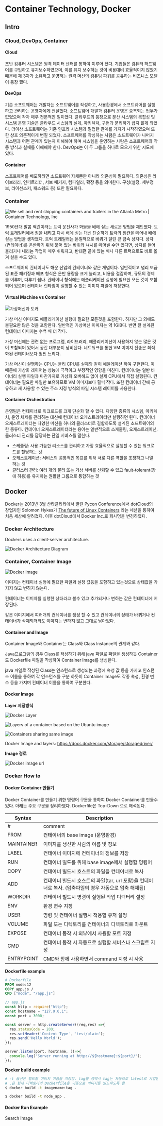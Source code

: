 # Container Technology, Docker

## Intro

### Cloud, DevOps, Container

#### Cloud

초반 컴퓨터 시스템은 원격 데이터 센터를 통하여 이루어 졌다. 기업들은 컴퓨터 하드웨어를 구입하고 유지보수하였으며, 이를 유지 보수하는 것이 비용대비 효율적이지 않았기 때문에 제 3자가 소유하고 운영하는 원격 머신의 컴퓨팅 파워를 공유하는 비즈니스 모델이 등장 했다.

#### DevOps

기존 소프트웨어는 개발자는 소프트웨어를 작성하고, 사용환경에서 소프트웨어를 실행하고 관리하는 운영자에게 전달했다. 소프트웨어 개발과 컴퓨터 운영은 중복되는 업무가 없었으며 각자 매우 전문적인 일이었다. 클라우드의 등장으로 분산 시스템의 복잡성 및 시스템 운영 기술은 클라우드 시스템의 설계, 아키텍처, 구현과 분리하기 쉽지 않게 되었다. 더이상 소프트웨어는 기존 인프라 시스템과 밀접한 관계를 가지기 시작하였으며 또한 상호 의존적이게 변질 되었다. 소프트웨어를 작성하는 사람은 소프트웨어가 나머지 시스템과 어떤 관계가 있는지 이해해야 하며 시스템을 운영하는 사람은 소프트웨어의 작동 방식과 실패를 이해해야 한다. DevOps는 이 두 그룹을 하나로 모으기 위한 시도에 있다.

#### Container

소프트웨어를 배포하려면 소프트웨어 자체뿐만 아니라 의존성이 필요하다. 의존성은 라이브러리, 인퍼트리터, 서브 패키지, 컴파일러, 확장 등을 의미한다. 구성(설정, 세부정보, 라이선스키, 패스워드 등) 또한 필요하다.

### Container

![We sell and rent shipping containers and trailers in the Atlanta Metro |  Container Technology, Inc](https://media.graphcms.com/resize=fit:crop,height:630,width:1200/Pg3AI4OkQw6gA8ckUQ5z)

1950년대 말콤 맥린이라는 트럭 운전사가 화물을 배에 싣는 새로운 방법을 제안했다. 트럭 트레일러에서 짐을 내리고 다시 배에 싣는 대신 단순하게 트럭의 짐칸을 떼어내 배에 싣는 방법을 생각했다. 트럭 트레일러는 본질적으로 바퀴가 달린 큰 금속 상자다. 상자(컨테이너)를 운반하기 위해 붙어 있는 바퀴와 섀시를 떼어낼 수만 있다면, 상자를 들어올리거나 내리는 작업이 매우 쉬워지고, 반대편 끝에 있는 배나 다른 트럭으로도 바로 옮겨 실을 수도 있다.

소프트웨어의 컨테이너도 해운 산업의 컨테이너와 같은 개념이다. 일반적이고 널리 보급된 표준 패키징과 배포 형식은 운반 용량을 크게 늘리고, 비용을 절감하며, 규모의 경제를 이루며, 다루기 쉽나. 컨테이너 형식에는 애플리케이션 실행에 필요한 모든 것이 포함되어 있으며 컨테이너 런타임이 실행할 수 있는 이미지 파일에 저장한다.

#### Virtual Machine vs Container

![가상머신과 도커](https://subicura.com/assets/article\_images/2017-01-19-docker-guide-for-beginners-1/vm-vs-docker.png)

가상 머신 이미지도 애플리케이션 실행에 필요한 모든것을 포함한다. 하지만 그 외에도 불필요한 많은 것을 포함한다. 일반적인 가상머신 이미지는 약 1GiB다. 반면 잘 설계된 컨테이너 이미지는 수백 배 더 작다.

가상 머신에는 관련 없는 프로그램, 라이브러리, 애플리케이션이 사용하지 않는 많은 것이 포함되어 있어서 공간 대부분이 낭비된다. 네트워크를 통한 VM 이미지 전송은 최적화된 컨테이너보다 훨씬 느리다.

가상 머신이 실행하는 CPU는 물리 CPU를 실제와 같이 에뮬레이션 하여 구현한다. 이 때문에 가상화 레이어는 성능에 극적이고 부정적인 영향을 미친다. 컨테이너는 일반 바이너리 실행 파일과 마찬가지로 가상화 오버헤드 없이 실제 CPU에서 직접 실행된다. 컨테이너는 필요한 파일만 보유하므로 VM 이미지보다 훨씩 작다. 또한 컨테이너 간에 공유하고 재 사용할 수 있는 주소 지정 방식의 파일 시스템 레이어를 사용한다.

#### Container Orchestration

운영팀은 컨테이너로 워크로드를 크게 단순화 할 수 있다. 다양한 종류의 시스템, 아키텍처, 운영 체제를 관리하는 대신에 컨테이너 오케스트레이터만 실행하면 된다. 컨테이너 오케스트레이터는 다양한 머신을 하나의 클러스터로 결합하도록 설계된 소프트웨어의 한 종류다. 컨테이너 오케스트레이터라는 용어는 일반적으로 스케줄링, 오케스트레이션, 클러스터 관리를 담당하는 단일 서비스를 말한다.

* 스케줄링: 사용 가능한 리소스를 관리하고 가장 효율적으로 실행할 수 있는 워크로드를 할당하는 것
* 오케스트레이션: 서비스의 공통적인 목표를 위해 서로 다른 역할을 조정하고 나열 하는 것
* 클러스터 관리: 여러 개의 물리 또는 가상 서버를 신뢰할 수 있고 fault-tolerant(장애 허용)를 유지하는 원활한 그룹으로 통합하는 것

## Docker

Docker는 2013년 3월 산타클라라에서 열린 Pycon Conference에서 dotCloud의 창업자인 Solomon Hykes가 [The future of Linux Containers](https://www.youtube.com/watch?v=wW9CAH9nSLs) 라는 세션을 통하여 처음 세상에 알려졌다. 이후 dotCloud에서 Docker Inc.로 회사명을 변경하였다.

### Docker Architecture

Dockers uses a client-server architecture.

![Docker Architecture Diagram](https://docs.docker.com/engine/images/architecture.svg)

### Container, Container Image

![Docker image](https://subicura.com/assets/article\_images/2017-01-19-docker-guide-for-beginners-1/docker-image.png)

이미지는 컨테이너 실행에 필요한 파일과 설정 값등을 포함하고 있는것으로 상태값을 가지지 않고 변하지 않는다.

컨테이너는 이미지를 실행한 상태라고 볼수 있고 추가되거나 변하는 값은 컨테이너에 저장된다.

같은 이미지에서 여러개의 컨테이너를 생성 할 수 있고 컨테이너의 상태가 바뀌거나 컨테이너가 삭제되더라도 이미지는 변하지 않고 그대로 남아있다.

#### Container and Image

Container Image와 Container는 Class와 Class Instance의 관계와 같다.

Java프로그램의 경우 Class를 작성하기 위해 java 파일로 파일을 생성하듯 Container도 Dockerfile 파일을 작성하여 Container Image를 생성한다.

java 파일로 작성된 Class는 인스턴스로 생성되는 과정에 속성 값 등을 가지고 인스턴스 이름을 통하여 각 인스턴스를 구분 하듯이 Container Image도 각종 속성, 환경 변수 등을 가지며 컨테이너 이름을 통하여 구분한다.

#### Docker Image

**Layer 저장방식**

![Docker Layer](https://subicura.com/assets/article\_images/2017-01-19-docker-guide-for-beginners-1/image-layer.png)

![Layers of a container based on the Ubuntu image](https://docs.docker.com/storage/storagedriver/images/container-layers.jpg)

![Containers sharing same image](https://docs.docker.com/storage/storagedriver/images/sharing-layers.jpg)

Docker Image and layers: https://docs.docker.com/storage/storagedriver/

**Image 경로**

![Docker image url](https://subicura.com/assets/article\_images/2017-01-19-docker-guide-for-beginners-1/image-url.png)

### Docker How to

#### Docker Container 만들기

Docker Container를 만들기 위한 명령어 구문을 통하여 Docker Container를 만들수 있다. 아래는 주요 구문을 정리하였다. Dockerfile은 Top-Down 으로 해석된다.

| Syntax     | Description                                                     |
| ---------- | --------------------------------------------------------------- |
| #          | comment                                                         |
| FROM       | 컨테이너의 base image (운영환경)                                         |
| MAINTAINER | 이미지를 생선한 사람의 이름 및 정보                                            |
| LABEL      | 컨테이너 이미지에 컨테이너의 정보를 저장                                          |
| RUN        | 컨테이너 빌드를 위해 base image에서 실행할 명령어                                |
| COPY       | 컨테이너 빌드시 호스트의 파일을 컨테이너로 복사                                      |
| ADD        | 컨테이너 빌드시 호스트의 파일(tar, url 포함)을 컨테이너로 복사. (압축파일의 경우 자동으로 압축 해제됨) |
| WORKDIR    | 컨테이너 빌드시 명령이 실행된 작업 디렉터리 설정                                     |
| ENV        | 환경 변수 지정                                                        |
| USER       | 명령 및 컨테이너 실행시 적용할 유저 설정                                         |
| VOLUME     | 파일 또는 디렉토리를 컨테이너의 디렉토리로 마운트                                     |
| EXPOSE     | 컨테이너 동작 시 외부에서 사용할 포트 지정                                        |
| CMD        | 컨테이너 동작 시 자동으로 실행할 서비스나 스크립트 지정                                 |
| ENTRYPOINT | CMD와 함께 사용하면서 command 지정 시 사용                                   |

**Dockerfile example**

```dockerfile
# Dockerfile
FROM node:12
COPY app.js /
CMD ["node", "/app.js"]
```

```javascript
// app.js
const http = require("http");
const hostname = "127.0.0.1";
const port = 3000;

const server = http.createServer((req,res) =>{
  res.statusCode = 200;
  res.setHeader('Content-Type', 'test/plain');
  res.send('Hello World');
});

server.listen(port, hostname, ()=>{
  console.log("Server running at http://${hostname}:${port}/");
});
```

**Docker build example**

```bash
# -t 옵션은 빌드할 이미지 이름을 지정함. tag를 생략시 tag는 자동으로 latest로 기입됨
# .은 현재 디렉토리의 Dockerfile을 기준으로 이미지를 빌드하도록 함
$ docker build -t imagename:tag .

$ docker build -t node_app .
```

#### Docker Run Example

Search Image
